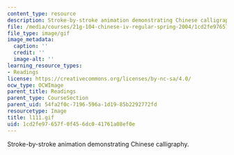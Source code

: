 ```yaml
---
content_type: resource
description: Stroke-by-stroke animation demonstrating Chinese calligraphy.
file: /media/courses/21g-104-chinese-iv-regular-spring-2004/1cd2fe97657f0f456dc041761a08ef0e_l111.gif
file_type: image/gif
image_metadata:
  caption: ''
  credit: ''
  image-alt: ''
learning_resource_types:
- Readings
license: https://creativecommons.org/licenses/by-nc-sa/4.0/
ocw_type: OCWImage
parent_title: Readings
parent_type: CourseSection
parent_uid: 54fa2f0c-7196-596a-1d19-85b2292772fd
resourcetype: Image
title: l111.gif
uid: 1cd2fe97-657f-0f45-6dc0-41761a08ef0e
---
```

Stroke-by-stroke animation demonstrating Chinese calligraphy.